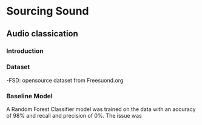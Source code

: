 # Sourcing Sound
## Audio classication



### Introduction


### Dataset
-FSD: opensource dataset from Freesuond.org 

### Baseline Model

A Random Forest Classifier model was trained on the data with an accuracy of 98% and recall and precision of 0%. The issue was 